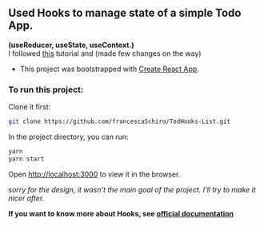## Used Hooks to manage state of a simple Todo App. 
**(useReducer, useState, useContext.)** <br>
I followed [this](https://www.robinwieruch.de/react-state-usereducer-usestate-usecontext/) tutorial and (made few changes on the way)

* This project was bootstrapped with [Create React App](https://github.com/facebook/create-react-app).

### To run this project: 
Clone it first:
```sh
git clone https://github.com/francescaSchiro/TodHooks-List.git
```

In the project directory, you can run:
```sh
yarn
yarn start
```

Open [http://localhost:3000](http://localhost:3000) to view it in the browser.

*sorry for the design, it wasn't the main goal of the project. I'll try to make it nicer after.*

**If you want to know more about Hooks, see [official documentation](https://reactjs.org/docs/hooks-intro.html)**

